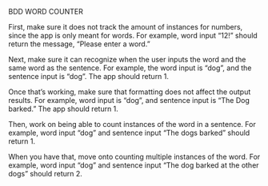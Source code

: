 BDD WORD COUNTER

First, make sure it does not track the amount of instances  for numbers,
since the app is only meant for words.
For example, word input “12!” should return the message, “Please enter a word.”

Next, make sure it can recognize when the user inputs the word and the same word as the sentence.
For example, the word input is “dog”, and the sentence input is “dog”. The app should return 1.

Once that’s working, make sure that formatting does not affect the output results.
For example, word input is “dog”, and sentence input is “The Dog barked.” The app should return 1.

Then, work on being able to count instances of the word in a sentence.
For example, word input “dog” and sentence input “The dogs barked” should return 1.

When you have that, move onto counting multiple instances of the word.
For example, word input “dog” and sentence input “The dog barked at the other dogs” should return 2.

